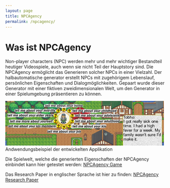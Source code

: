 ```yaml
---
layout: page
title: NPCAgency
permalink: /npcagency/
---
```

# Was ist NPCAgency
Non-player characters (NPC) werden mehr und mehr wichtiger Bestandteil heutiger Videospiele, auch wenn sie nicht Teil der Hauptstory sind. Die NPCAgency ermöglicht das Generieren solcher NPCs in einer Vielzahl. Der halbautomatische generator erstellt NPCs mit zugehörigem Lebenslauf, persönlichen Eigenschaften und Dialogmöglichkeiten. Gepaart wurde dieser Generator mit einer fiktiven zweidimensionalen Welt, um den Generator in einer Spielumgebung präsentieren zu können.

<div style="margin:0auto;"><img src="/npcagency/intro.png" alt="Dialogmöglichkeiten" width="500"/></div>
<div style="text-align:left;">Andwendungsbeispiel der entwickelten Applikation</div>



Die Spielwelt, welche die generierten Eigenschaften der NPCAgency einbindet kann hier getestet werden: [NPCAgency Game](https://npcagency.github.io/)

Das Research Paper in englischer Sprache ist hier zu finden: [NPCAgency Research Paper](/npcagency/NPCAgency.pdf)